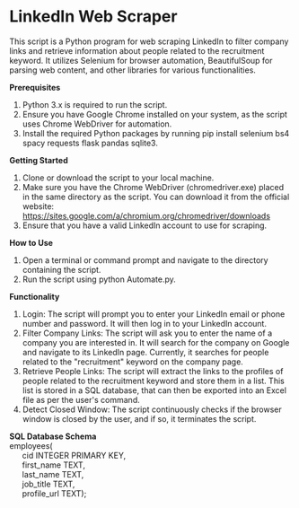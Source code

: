 # LinkedIn Web Scraper
This script is a Python program for web scraping LinkedIn to filter company links and retrieve information about people related to the recruitment keyword. It utilizes Selenium for browser automation, BeautifulSoup for parsing web content, and other libraries for various functionalities.

**Prerequisites**
1. Python 3.x is required to run the script.
2. Ensure you have Google Chrome installed on your system, as the script uses Chrome WebDriver for automation.
3. Install the required Python packages by running pip install selenium bs4 spacy requests flask pandas sqlite3.

**Getting Started**
1. Clone or download the script to your local machine.
2. Make sure you have the Chrome WebDriver (chromedriver.exe) placed in the same directory as the script. You can download it from the official website: https://sites.google.com/a/chromium.org/chromedriver/downloads
3. Ensure that you have a valid LinkedIn account to use for scraping.

**How to Use**
1. Open a terminal or command prompt and navigate to the directory containing the script.
2. Run the script using python Automate.py.

**Functionality**
1. Login: The script will prompt you to enter your LinkedIn email or phone number and password. It will then log in to your LinkedIn account.
2. Filter Company Links: The script will ask you to enter the name of a company you are interested in. It will search for the company on Google and navigate to its LinkedIn page. Currently, it searches for people related to the "recruitment" keyword on the company page.
3. Retrieve People Links: The script will extract the links to the profiles of people related to the recruitment keyword and store them in a list. This list is stored in a SQL database, that can then be exported into an Excel file as per the user's command.
4. Detect Closed Window: The script continuously checks if the browser window is closed by the user, and if so, it terminates the script.

**SQL Database Schema**  
employees(  
&ensp; &nbsp; &nbsp;cid INTEGER PRIMARY KEY,  
&ensp; &nbsp; &nbsp;first_name TEXT,  
&ensp; &nbsp; &nbsp;last_name TEXT,  
&ensp; &nbsp; &nbsp;job_title TEXT,  
&ensp; &nbsp; &nbsp;profile_url TEXT);  
